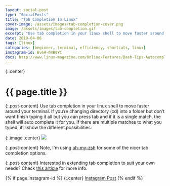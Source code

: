 ```yaml
---
layout: social-post
type: "SocialPosts"
title: "Tab Completion In Linux"
cover-image: /assets/images/tab-completion-cover.png
image: /assets/images/tab-completion.gif
excerpt: "Use tab completion in your linux shell to move faster around your terminal."
date: 2019-04-06
tags: [linux]
categories: [beginner, terminal, efficiency, shortcuts, linux]
instagram-id: Bv6H-04B0YC
docs: http://www.linux-magazine.com/Online/Features/Bash-Tips-Autocompletion
---
```

{:.center}
# {{ page.title }}

{:.post-content}
Use tab completion in your linux shell to move faster around your terminal.
If you’re changing directory (cd) into a folder but don’t want finish typing it all
out you can press tab and if it is a single match, the shell will auto complete
it for you. If there are multiple matches to what you typed, it’ll show the
different possibilities.

{:.image .center}
![]({{page.image}})

{:.post-content}
Note, I'm using <a href="https://ohmyz.sh/" target="_blank">oh-my-zsh</a> for some of the
nicer tab completion options.

{:.post-content}
Interested in extending tab completion to suit your own needs? Check <a href="{{page.docs}}" target="_blank">this article</a> for more info.

{% if page.instagram-id %}
{:.center}
<a class="insta-link" href="https://www.instagram.com/p/{{page.instagram-id}}" target="_blank">Instagram Post</a>
{% endif %}
